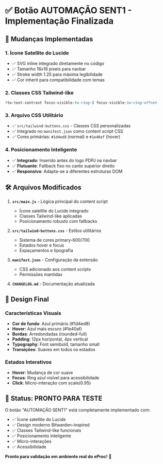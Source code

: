 # ✅ Botão AUTOMAÇÃO SENT1 - Implementação Finalizada

## 🎯 Mudanças Implementadas

### 1. **Ícone Satellite do Lucide**

-   ✅ SVG inline integrado diretamente no código
-   ✅ Tamanho 16x16 pixels para navbar
-   ✅ Stroke width 1.25 para máxima legibilidade
-   ✅ Cor inherit para compatibilidade com temas

### 2. **Classes CSS Tailwind-like**

```css
!tw-text-contrast focus-visible:tw-ring-2 focus-visible:tw-ring-offset-2 focus-visible:tw-ring-primary-600 focus-visible:tw-z-10 focus:tw-outline-none hover:tw-bg-primary-700 hover:tw-border-primary-700 hover:tw-no-underline tw-bg-primary-600 tw-border-2 tw-border-primary-600 tw-border-solid tw-font-semibold tw-inline-block tw-no-underline tw-px-3 tw-py-1 tw-rounded-full tw-text-center tw-text-sm tw-transition
```

### 3. **Arquivo CSS Utilitário**

-   ✅ `src/tailwind-buttons.css` - Classes CSS personalizadas
-   ✅ Integrado no `manifest.json` como content script CSS
-   ✅ Cores primárias: `#1d4ed8` (normal) e `#1e40af` (hover)

### 4. **Posicionamento Inteligente**

-   ✅ **Integrado**: Inserido antes do logo PDPJ na navbar
-   ✅ **Flutuante**: Fallback fixo no canto superior direito
-   ✅ **Responsivo**: Adapta-se a diferentes estruturas DOM

## 🛠️ Arquivos Modificados

1. **`src/main.js`** - Lógica principal do content script

    - Ícone satellite do Lucide integrado
    - Classes Tailwind-like aplicadas
    - Posicionamento robusto com fallbacks

2. **`src/tailwind-buttons.css`** - Estilos utilitários

    - Sistema de cores primary-600/700
    - Estados hover e focus
    - Espaçamentos e tipografia

3. **`manifest.json`** - Configuração da extensão

    - CSS adicionado aos content scripts
    - Permissões mantidas

4. **`CHANGELOG.md`** - Documentação atualizada

## 🎨 Design Final

### Características Visuais

-   **Cor de fundo**: Azul primário (#1d4ed8)
-   **Hover**: Azul mais escuro (#1e40af)
-   **Bordas**: Arredondadas (rounded-full)
-   **Padding**: 12px horizontal, 4px vertical
-   **Typography**: Font semibold, tamanho small
-   **Transições**: Suaves em todos os estados

### Estados Interativos

-   **Hover**: Mudança de cor suave
-   **Focus**: Ring azul visível para acessibilidade
-   **Click**: Micro-interação com scale(0.95)

## 🚀 Status: PRONTO PARA TESTE

O botão "AUTOMAÇÃO SENT1" está completamente implementado com:

-   ✅ Ícone satellite do Lucide
-   ✅ Design moderno Bitwarden-inspired
-   ✅ Classes Tailwind-like funcionais
-   ✅ Posicionamento inteligente
-   ✅ Micro-interações
-   ✅ Acessibilidade

**Pronto para validação em ambiente real do eProc!** 🎉
